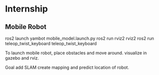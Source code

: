 # Internship

## Mobile Robot
ros2 launch yambot mobile_model.launch.py 
ros2 run rviz2 rviz2
ros2 run teleop_twist_keyboard teleop_twist_keyboard

To launch mobile robot, place obstacles and move around. visualize in gazebo and rviz.

Goal add SLAM create mapping and predict location of robot.

